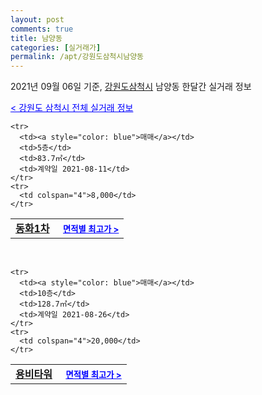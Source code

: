 ```yaml
---
layout: post
comments: true
title: 남양동
categories: [실거래가]
permalink: /apt/강원도삼척시남양동
---
```


2021년 09월 06일 기준, <a href="/apt/강원도삼척시">강원도삼척시</a> 남양동 한달간 실거래 정보

<a style="color: blue;" href="/apt/강원도삼척시">< 강원도 삼척시 전체 실거래 정보</a>
<!---- start ---->
<table>
  <tr>
    <td colspan="4" style="font-weight: bold;"><a href="/apt/강원도삼척시남양동동화1차">동화1차</a> &nbsp;&nbsp;&nbsp; <a style="color: blue; font-size: smaller;" href="/apt/강원도삼척시남양동동화1차">면적별 최고가 ></a></td>
  </tr>
    
    <tr>
      <td><a style="color: blue">매매</a></td>
      <td>5층</td>
      <td>83.7㎡</td>
      <td>계약일 2021-08-11</td>
    </tr>
    <tr>
      <td colspan="4">8,000</td>
    </tr>
      
</table>
<br>
<table>
  <tr>
    <td colspan="4" style="font-weight: bold;"><a href="/apt/강원도삼척시남양동용비타워">용비타워</a> &nbsp;&nbsp;&nbsp; <a style="color: blue; font-size: smaller;" href="/apt/강원도삼척시남양동용비타워">면적별 최고가 ></a></td>
  </tr>
    
    <tr>
      <td><a style="color: blue">매매</a></td>
      <td>10층</td>
      <td>128.7㎡</td>
      <td>계약일 2021-08-26</td>
    </tr>
    <tr>
      <td colspan="4">20,000</td>
    </tr>
      
</table>
<!---- end ---->
    